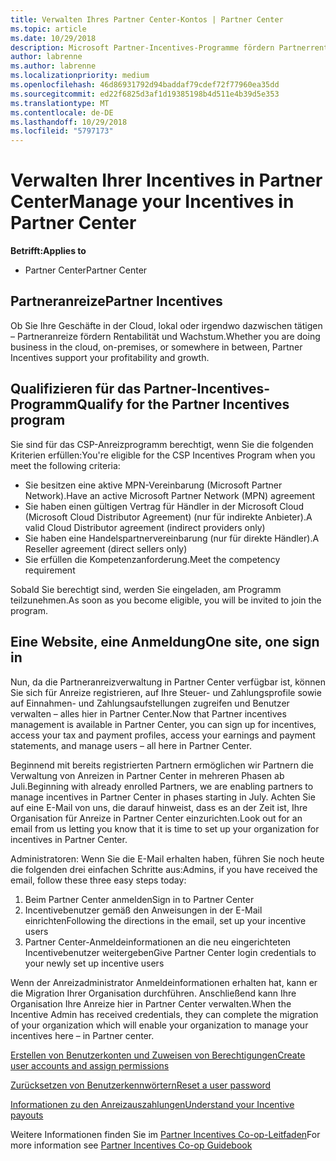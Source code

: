 ```yaml
---
title: Verwalten Ihres Partner Center-Kontos | Partner Center
ms.topic: article
ms.date: 10/29/2018
description: Microsoft Partner-Incentives-Programme fördern Partnerrentabilität und -wachstum.
author: labrenne
ms.author: labrenne
ms.localizationpriority: medium
ms.openlocfilehash: 46d86931792d94baddaf79cdef72f77960ea35dd
ms.sourcegitcommit: ed22f6825d3af1d19385198b4d511e4b39d5e353
ms.translationtype: MT
ms.contentlocale: de-DE
ms.lasthandoff: 10/29/2018
ms.locfileid: "5797173"
---
```

# <a name="manage-your-incentives-in-partner-center"></a><span data-ttu-id="df5fd-103">Verwalten Ihrer Incentives in Partner Center</span><span class="sxs-lookup"><span data-stu-id="df5fd-103">Manage your Incentives in Partner Center</span></span> 

**<span data-ttu-id="df5fd-104">Betrifft:</span><span class="sxs-lookup"><span data-stu-id="df5fd-104">Applies to</span></span>**

-  <span data-ttu-id="df5fd-105">Partner Center</span><span class="sxs-lookup"><span data-stu-id="df5fd-105">Partner Center</span></span>

## <a name="partner-incentives"></a><span data-ttu-id="df5fd-106">Partneranreize</span><span class="sxs-lookup"><span data-stu-id="df5fd-106">Partner Incentives</span></span> 

<span data-ttu-id="df5fd-107">Ob Sie Ihre Geschäfte in der Cloud, lokal oder irgendwo dazwischen tätigen – Partneranreize fördern Rentabilität und Wachstum.</span><span class="sxs-lookup"><span data-stu-id="df5fd-107">Whether you are doing business in the cloud, on-premises, or somewhere in between, Partner Incentives support your profitability and growth.</span></span>

## <a name="qualify-for-the-partner-incentives-program"></a><span data-ttu-id="df5fd-108">Qualifizieren für das Partner-Incentives-Programm</span><span class="sxs-lookup"><span data-stu-id="df5fd-108">Qualify for the Partner Incentives program</span></span>

<span data-ttu-id="df5fd-109">Sie sind für das CSP-Anreizprogramm berechtigt, wenn Sie die folgenden Kriterien erfüllen:</span><span class="sxs-lookup"><span data-stu-id="df5fd-109">You're eligible for the CSP Incentives Program when you meet the following criteria:</span></span>

-   <span data-ttu-id="df5fd-110">Sie besitzen eine aktive MPN-Vereinbarung (Microsoft Partner Network).</span><span class="sxs-lookup"><span data-stu-id="df5fd-110">Have an active Microsoft Partner Network (MPN) agreement</span></span> 
-   <span data-ttu-id="df5fd-111">Sie haben einen gültigen Vertrag für Händler in der Microsoft Cloud (Microsoft Cloud Distributor Agreement) (nur für indirekte Anbieter).</span><span class="sxs-lookup"><span data-stu-id="df5fd-111">A valid Cloud Distributor agreement (indirect providers only)</span></span>
-   <span data-ttu-id="df5fd-112">Sie haben eine Handelspartnervereinbarung (nur für direkte Händler).</span><span class="sxs-lookup"><span data-stu-id="df5fd-112">A Reseller agreement (direct sellers only)</span></span>
-   <span data-ttu-id="df5fd-113">Sie erfüllen die Kompetenzanforderung.</span><span class="sxs-lookup"><span data-stu-id="df5fd-113">Meet the competency requirement</span></span>

<span data-ttu-id="df5fd-114">Sobald Sie berechtigt sind, werden Sie eingeladen, am Programm teilzunehmen.</span><span class="sxs-lookup"><span data-stu-id="df5fd-114">As soon as you become eligible, you will be invited to join the program.</span></span>

## <a name="one-site-one-sign-in"></a><span data-ttu-id="df5fd-115">Eine Website, eine Anmeldung</span><span class="sxs-lookup"><span data-stu-id="df5fd-115">One site, one sign in</span></span>

<span data-ttu-id="df5fd-116">Nun, da die Partneranreizverwaltung in Partner Center verfügbar ist, können Sie sich für Anreize registrieren, auf Ihre Steuer- und Zahlungsprofile sowie auf Einnahmen- und Zahlungsaufstellungen zugreifen und Benutzer verwalten – alles hier in Partner Center.</span><span class="sxs-lookup"><span data-stu-id="df5fd-116">Now that Partner incentives management is available in Partner Center, you can sign up for incentives, access your tax and payment profiles, access your earnings and payment statements, and manage users – all here in Partner Center.</span></span> 

<span data-ttu-id="df5fd-117">Beginnend mit bereits registrierten Partnern ermöglichen wir Partnern die Verwaltung von Anreizen in Partner Center in mehreren Phasen ab Juli.</span><span class="sxs-lookup"><span data-stu-id="df5fd-117">Beginning with already enrolled Partners, we are enabling partners to manage incentives in Partner Center in phases starting in July.</span></span> <span data-ttu-id="df5fd-118">Achten Sie auf eine E-Mail von uns, die darauf hinweist, dass es an der Zeit ist, Ihre Organisation für Anreize in Partner Center einzurichten.</span><span class="sxs-lookup"><span data-stu-id="df5fd-118">Look out for an email from us letting you know that it is time to set up your organization for incentives in Partner Center.</span></span> 

<span data-ttu-id="df5fd-119">Administratoren: Wenn Sie die E-Mail erhalten haben, führen Sie noch heute die folgenden drei einfachen Schritte aus:</span><span class="sxs-lookup"><span data-stu-id="df5fd-119">Admins, if you have received the email, follow these three easy steps today:</span></span>

1.  <span data-ttu-id="df5fd-120">Beim Partner Center anmelden</span><span class="sxs-lookup"><span data-stu-id="df5fd-120">Sign in to Partner Center</span></span> 
2.  <span data-ttu-id="df5fd-121">Incentivebenutzer gemäß den Anweisungen in der E-Mail einrichten</span><span class="sxs-lookup"><span data-stu-id="df5fd-121">Following the directions in the email, set up your incentive users</span></span> 
3.  <span data-ttu-id="df5fd-122">Partner Center-Anmeldeinformationen an die neu eingerichteten Incentivebenutzer weitergeben</span><span class="sxs-lookup"><span data-stu-id="df5fd-122">Give Partner Center login credentials to your newly set up incentive users</span></span>

<span data-ttu-id="df5fd-123">Wenn der Anreizadministrator Anmeldeinformationen erhalten hat, kann er die Migration Ihrer Organisation durchführen. Anschließend kann Ihre Organisation Ihre Anreize hier in Partner Center verwalten.</span><span class="sxs-lookup"><span data-stu-id="df5fd-123">When the Incentive Admin has received credentials, they can complete the migration of your organization which will enable your organization to manage your incentives here – in Partner center.</span></span>


[<span data-ttu-id="df5fd-124">Erstellen von Benutzerkonten und Zuweisen von Berechtigungen</span><span class="sxs-lookup"><span data-stu-id="df5fd-124">Create user accounts and assign permissions</span></span>](create-user-accounts-and-set-permissions.md)

[<span data-ttu-id="df5fd-125">Zurücksetzen von Benutzerkennwörtern</span><span class="sxs-lookup"><span data-stu-id="df5fd-125">Reset a user password</span></span>](reset-a-user-password.md)

[<span data-ttu-id="df5fd-126">Informationen zu den Anreizauszahlungen</span><span class="sxs-lookup"><span data-stu-id="df5fd-126">Understand your Incentive payouts</span></span>](understand-incentive-payouts.md)

<span data-ttu-id="df5fd-127">Weitere Informationen finden Sie im [Partner Incentives Co-op-Leitfaden](https://assets.microsoft.com/coop-guidebook.pdf)</span><span class="sxs-lookup"><span data-stu-id="df5fd-127">For more information see [Partner Incentives Co-op Guidebook](https://assets.microsoft.com/coop-guidebook.pdf)</span></span>
